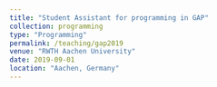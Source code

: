 ```yaml
---
title: "Student Assistant for programming in GAP"
collection: programming
type: "Programming"
permalink: /teaching/gap2019
venue: "RWTH Aachen University"
date: 2019-09-01
location: "Aachen, Germany"
---
```

